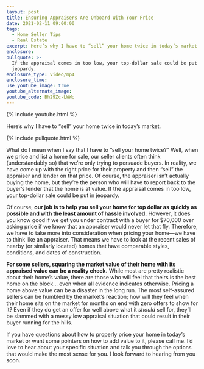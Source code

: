 ```yaml
---
layout: post
title: Ensuring Appraisers Are Onboard With Your Price
date: 2021-02-11 09:00:00
tags:
  - Home Seller Tips
  - Real Estate
excerpt: Here’s why I have to “sell” your home twice in today’s market.
enclosure:
pullquote: >-
  If the appraisal comes in too low, your top-dollar sale could be put in
  jeopardy.
enclosure_type: video/mp4
enclosure_time:
use_youtube_image: true
youtube_alternate_image:
youtube_code: Bh29Zc-LWWo
---
```


{% include youtube.html %}

Here’s why I have to “sell” your home twice in today’s market.

{% include pullquote.html %}

What do I mean when I say that I have to “sell your home twice?” Well, when we price and list a home for sale, our seller clients often think (understandably so) that we’re only trying to persuade buyers. In reality, we have come up with the right price for their property and then “sell” the appraiser and lender on that price. Of course, the appraiser isn’t actually buying the home, but they’re the person who will have to report back to the buyer’s lender that the home is at value. If the appraisal comes in too low, your top-dollar sale could be put in jeopardy.&nbsp;

Of course, **our job is to help you sell your home for top dollar as quickly as possible and with the least amount of hassle involved.** However, it does you know good if we get you under contract with a buyer for $70,000 over asking price if we know that an appraiser would never let that fly. Therefore, we have to take more into consideration when pricing your home—we have to think like an appraiser. That means we have to look at the recent sales of nearby (or similarly located) homes that have comparable styles, conditions, and dates of construction.&nbsp;

**For some sellers, squaring the market value of their home with its appraised value can be a reality check.** While most are pretty realistic about their home’s value, there are those who will feel that theirs is the best home on the block… even when all evidence indicates otherwise. Pricing a home above value can be a disaster in the long run. The most self-assured sellers can be humbled by the market’s reaction; how will they feel when their home sits on the market for months on end with zero offers to show for it? Even if they do get an offer for well above what it *should* sell for, they’ll be slammed with a messy low appraisal situation that could result in their buyer running for the hills.&nbsp;

If you have questions about how to properly price your home in today’s market or want some pointers on how to add value to it, please call me. I’d love to hear about your specific situation and talk you through the options that would make the most sense for you. I look forward to hearing from you soon.
